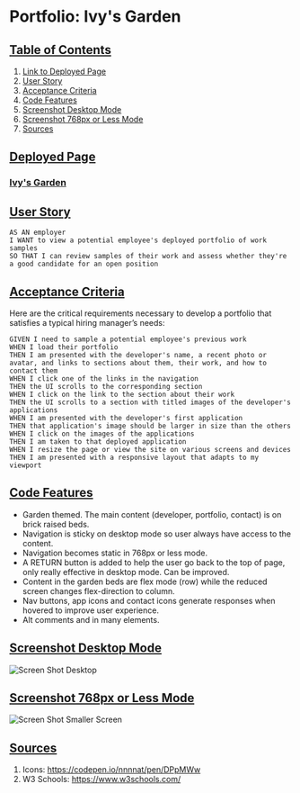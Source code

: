 # Portfolio: Ivy's Garden
## <u>Table of Contents</u>
1. [Link to Deployed Page](#udeployed-pageu)
2. [User Story](#uuser-storyu)
3. [Acceptance Criteria](#uacceptance-criteriau)
4. [Code Features](#ucode-featuresu)
5. [Screenshot Desktop Mode](#uscreenshot-desktop-modeu)
6. [Screenshot 768px or Less Mode](#uscreenshot-768px-or-less-modeu)
7. [Sources](#usourcesu)

## <u>Deployed Page</u>
### [Ivy's Garden](https://iwirsing.github.io/Module-2-Challenge-Portfolio-Ivys-Garden/)
 
## <u>User Story</u>

```
AS AN employer
I WANT to view a potential employee's deployed portfolio of work samples
SO THAT I can review samples of their work and assess whether they're a good candidate for an open position
```


## <u>Acceptance Criteria</u>

Here are the critical requirements necessary to develop a portfolio that satisfies a typical hiring manager’s needs:

```
GIVEN I need to sample a potential employee's previous work
WHEN I load their portfolio
THEN I am presented with the developer's name, a recent photo or avatar, and links to sections about them, their work, and how to contact them
WHEN I click one of the links in the navigation
THEN the UI scrolls to the corresponding section
WHEN I click on the link to the section about their work
THEN the UI scrolls to a section with titled images of the developer's applications
WHEN I am presented with the developer's first application
THEN that application's image should be larger in size than the others
WHEN I click on the images of the applications
THEN I am taken to that deployed application
WHEN I resize the page or view the site on various screens and devices
THEN I am presented with a responsive layout that adapts to my viewport
```

## <u>Code Features</u>
- Garden themed. The main content (developer, portfolio, contact) is on brick raised beds.
- Navigation is sticky on desktop mode so user always have access to the content.
- Navigation becomes static in 768px or less mode.
- A RETURN button is added to help the user go back to the top of page, only really effective in desktop mode. Can be improved.
- Content in the garden beds are flex mode (row) while the reduced screen changes flex-direction to column.
- Nav buttons, app icons and contact icons generate responses when hovered to improve user experience.
- Alt comments and in many elements.

## <u>Screenshot Desktop Mode</u>
![Screen Shot Desktop](./assets/images/IvysGardenDesktop.png)

## <u>Screenshot 768px or Less Mode</u>
![Screen Shot Smaller Screen](./assets/images/Ivy'sGarden768pxorless.png)

## <u>Sources</u>
1. Icons: https://codepen.io/nnnnat/pen/DPpMWw
2. W3 Schools: https://www.w3schools.com/
